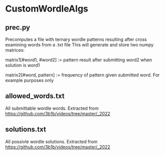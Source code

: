 # CustomWordleAlgs

## prec.py
Precomputes a file with ternary wordle patterns resulting after cross examining words from a .txt file
This will generate and store two numpy matrices:

  matrix1[#word1, #word2] := pattern result after submitting word2 when solution is word1
  
  matrix2[#word, pattern] := frequency of pattern given submitted word. For example purposes only
  
 ## allowed_words.txt
 All submittable wordle words. Extracted from https://github.com/3b1b/videos/tree/master/_2022
 
 ## solutions.txt
 All possivle wordle solutions. Extracted from https://github.com/3b1b/videos/tree/master/_2022
